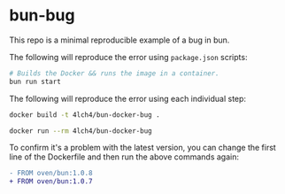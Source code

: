 # bun-bug

This repo is a minimal reproducible example of a bug in bun.

The following will reproduce the error using `package.json` scripts:

```bash
# Builds the Docker && runs the image in a container.
bun run start
```

The following will reproduce the error using each individual step:

```bash
docker build -t 4lch4/bun-docker-bug .

docker run --rm 4lch4/bun-docker-bug
```

To confirm it's a problem with the latest version, you can change the first line of the Dockerfile and then run the above commands again:

```diff
- FROM oven/bun:1.0.8
+ FROM oven/bun:1.0.7
```

